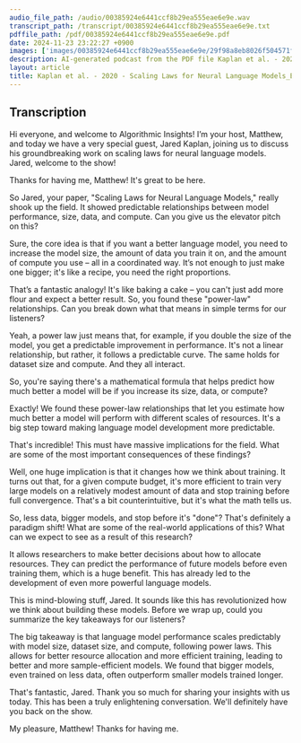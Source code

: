 ```yaml
---
audio_file_path: /audio/00385924e6441ccf8b29ea555eae6e9e.wav
transcript_path: /transcript/00385924e6441ccf8b29ea555eae6e9e.txt
pdffile_path: /pdf/00385924e6441ccf8b29ea555eae6e9e.pdf
date: 2024-11-23 23:22:27 +0900
images: ['images/00385924e6441ccf8b29ea555eae6e9e/29f98a8eb8026f504571f5294972bd2830581fd1dd6ea6504b906ce2ec143a6e.jpg', 'images/00385924e6441ccf8b29ea555eae6e9e/bfcacff8305b83aa68c164047d0b31e14d9b6acdb8774691d19930200dde2203.jpg', 'images/00385924e6441ccf8b29ea555eae6e9e/74a8f397eae5e0269615fcd7f7942f8994f6a9f058cb71e8d0bf91358841a274.jpg', 'images/00385924e6441ccf8b29ea555eae6e9e/14f24b804e26834da104af72b10037b93d2e6001e5a8628b1c20ec0bf7160bc4.jpg', 'images/00385924e6441ccf8b29ea555eae6e9e/dd18ccfc1f7a8a41a72dd6815228b89ffda3d74fb7c0846c02bc783361200eaf.jpg', 'images/00385924e6441ccf8b29ea555eae6e9e/04c7b6cb6f22cfd77ac2857d1685d3258b3b90dc1c48ed4d86e31be8eca363de.jpg', 'images/00385924e6441ccf8b29ea555eae6e9e/29fadd093631faef098da278de5d7fa2accf415295bf7c3351272147844aa55f.jpg', 'images/00385924e6441ccf8b29ea555eae6e9e/dfccb8fb17b93abe27880d23ec70d95be8ef4951e7f7592a59b382ed561efd37.jpg', 'images/00385924e6441ccf8b29ea555eae6e9e/f3ebdbce9a55e24250950ffe9a565b4fbcb1b50fd840989fe37c9e97b793dedf.jpg', 'images/00385924e6441ccf8b29ea555eae6e9e/5efb865c61202dd82f6570a6f0790e3bd22c2566831321a398b29eb1188711a2.jpg', 'images/00385924e6441ccf8b29ea555eae6e9e/194b2a43549fc13a57ffe77aa59e01c79f77131d4e17ea437308582d0c19c78f.jpg', 'images/00385924e6441ccf8b29ea555eae6e9e/403960a1adeeb0ef90fa2f63f21ee101ffb63b8dc46c0ca04e3e7d5dc663bab8.jpg', 'images/00385924e6441ccf8b29ea555eae6e9e/31c95e3c896295e9fcc248847f93b776931d5b15e65e4c98421cbd5ad54260f7.jpg', 'images/00385924e6441ccf8b29ea555eae6e9e/f1b8ab0992b18f46a9947218d5f3d2f91441a18c8cfc683562603e18c6a33197.jpg', 'images/00385924e6441ccf8b29ea555eae6e9e/deffde64c73764e22a43a5a778930b52c449a9b438cbce172b6f858dabe8a3e3.jpg', 'images/00385924e6441ccf8b29ea555eae6e9e/9fe6c2d74dc0370b79516be9af720abf2f7b6343be2244e518422bfb68d887e5.jpg', 'images/00385924e6441ccf8b29ea555eae6e9e/e189880eb16abf11f6f01d3eb660eb831764332e77ef2ed1f8b3523fe3ff5a6b.jpg', 'images/00385924e6441ccf8b29ea555eae6e9e/ecd65c735ca31b8517712e28a00becc63bada1bd9ff8ea03ffacb2ad129dbab6.jpg', 'images/00385924e6441ccf8b29ea555eae6e9e/6201c10f33882daeab608d26b69ae83a900a0f29340ac403b25d8db2897b7521.jpg', 'images/00385924e6441ccf8b29ea555eae6e9e/0c383ac77e868cb6e16d11a39239f70e18d5e4fc66b6b4f4622cf69ff56a40ee.jpg', 'images/00385924e6441ccf8b29ea555eae6e9e/e936e5bac703956bf7ba1ddca5b6a642f3639021b26ee07f6a37be35d919a413.jpg', 'images/00385924e6441ccf8b29ea555eae6e9e/337bd0e2dd8f9b15593d1a99347045fd882b716b2e0d4636941b24dfea58aeed.jpg', 'images/00385924e6441ccf8b29ea555eae6e9e/009108416bdd4ec6dbbc7f35f9d3c147ef0bc2f9795670116a87f7b028f647e5.jpg', 'images/00385924e6441ccf8b29ea555eae6e9e/fcda2af07a549affe3f7a0dac012e3a37c67acc7c3a34b6c62f4d18a38c6e726.jpg', 'images/00385924e6441ccf8b29ea555eae6e9e/d5126bd2c2fc729faf325bf6973dafafa1439337d415470b3bcec8af499c9aba.jpg', 'images/00385924e6441ccf8b29ea555eae6e9e/5ef912ccb280117d0d70ed438a899725e64609615632873185ec4df971d49d42.jpg', 'images/00385924e6441ccf8b29ea555eae6e9e/bc6fc15805a4871673a32b09e29b05450930ba933b26b6d67235193bc6cf7966.jpg', 'images/00385924e6441ccf8b29ea555eae6e9e/21e22550708a5701d858aadf8bda90154cb419dd3d1cf900562aa67a7bbd33c7.jpg', 'images/00385924e6441ccf8b29ea555eae6e9e/ac216b9bf16ba77948f1e35f66baa9e64b2a7290fd814e93f5c06f8aff553615.jpg', 'images/00385924e6441ccf8b29ea555eae6e9e/1ada045e7047e35da4c651eddb085a25683ff69637fd0966a404fd3de75a91f4.jpg', 'images/00385924e6441ccf8b29ea555eae6e9e/382d4e964b553a608c86c3b59f36463790723d1cc1da1435827443cfb6b7c603.jpg', 'images/00385924e6441ccf8b29ea555eae6e9e/d4aa0b3997b3f68fcb39daea3f898c4afd1ec5f5ceed27ba6eb9d7696ba7cdb2.jpg']
description: AI-generated podcast from the PDF file Kaplan et al. - 2020 - Scaling Laws for Neural Language Models_EN / 00385924e6441ccf8b29ea555eae6e9e
layout: article
title: Kaplan et al. - 2020 - Scaling Laws for Neural Language Models_EN
---
```


## Transcription
Hi everyone, and welcome to Algorithmic Insights! I’m your host, Matthew, and today we have a very special guest, Jared Kaplan, joining us to discuss his groundbreaking work on scaling laws for neural language models. Jared, welcome to the show!

Thanks for having me, Matthew! It's great to be here.

So Jared, your paper, "Scaling Laws for Neural Language Models," really shook up the field.  It showed predictable relationships between model performance, size, data, and compute. Can you give us the elevator pitch on this?

Sure, the core idea is that if you want a better language model, you need to increase the model size, the amount of data you train it on, and the amount of compute you use – all in a coordinated way.  It’s not enough to just make one bigger; it's like a recipe, you need the right proportions.

That’s a fantastic analogy! It's like baking a cake – you can't just add more flour and expect a better result. So, you found these "power-law" relationships.  Can you break down what that means in simple terms for our listeners?

Yeah, a power law just means that, for example, if you double the size of the model, you get a predictable improvement in performance. It's not a linear relationship, but rather, it follows a predictable curve.  The same holds for dataset size and compute. And they all interact.

So, you're saying there's a mathematical formula that helps predict how much better a model will be if you increase its size, data, or compute?

Exactly!  We found these power-law relationships that let you estimate how much better a model will perform with different scales of resources.  It's a big step toward making language model development more predictable.

That's incredible! This must have massive implications for the field.  What are some of the most important consequences of these findings?

Well, one huge implication is that it changes how we think about training.  It turns out that, for a given compute budget, it's more efficient to train very large models on a relatively modest amount of data and stop training before full convergence. That's a bit counterintuitive, but it's what the math tells us.

So, less data, bigger models, and stop before it's "done"? That's definitely a paradigm shift!  What are some of the real-world applications of this?  What can we expect to see as a result of this research?

It allows researchers to make better decisions about how to allocate resources.  They can predict the performance of future models before even training them, which is a huge benefit. This has already led to the development of even more powerful language models.

This is mind-blowing stuff, Jared. It sounds like this has revolutionized how we think about building these models.  Before we wrap up, could you summarize the key takeaways for our listeners?

The big takeaway is that language model performance scales predictably with model size, dataset size, and compute, following power laws.  This allows for better resource allocation and more efficient training, leading to better and more sample-efficient models.  We found that bigger models, even trained on less data, often outperform smaller models trained longer.


That's fantastic, Jared.  Thank you so much for sharing your insights with us today. This has been a truly enlightening conversation.  We'll definitely have you back on the show.

My pleasure, Matthew!  Thanks for having me.





